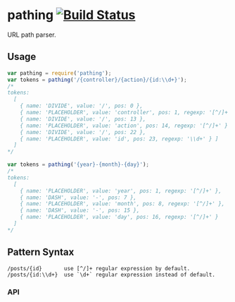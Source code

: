 # pathing [![Build Status](https://travis-ci.org/fundon/pathing.svg)](https://travis-ci.org/fundon/pathing)

URL path parser.


## Usage

```js
var pathing = require('pathing');
var tokens = pathing('/{controller}/{action}/{id:\\d+}');
/*
tokens:
  [
    { name: 'DIVIDE', value: '/', pos: 0 },
    { name: 'PLACEHOLDER', value: 'controller', pos: 1, regexp: '[^/]+' },
    { name: 'DIVIDE', value: '/', pos: 13 },
    { name: 'PLACEHOLDER', value: 'action', pos: 14, regexp: '[^/]+' }
    { name: 'DIVIDE', value: '/', pos: 22 },
    { name: 'PLACEHOLDER', value: 'id', pos: 23, regexp: '\\d+' } ]
  ]
*/

var tokens = pathing('{year}-{month}-{day}');
/*
tokens:
  [
    { name: 'PLACEHOLDER', value: 'year', pos: 1, regexp: '[^/]+' },
    { name: 'DASH', value: '-', pos: 7 },
    { name: 'PLACEHOLDER', value: 'month', pos: 8, regexp: '[^/]+' },
    { name: 'DASH', value: '-', pos: 15 },
    { name: 'PLACEHOLDER', value: 'day', pos: 16, regexp: '[^/]+' }
  ]
*/
```


## Pattern Syntax

```
/posts/{id}       use [^/]+ regular expression by default.
/posts/{id:\\d+}  use `\d+` regular expression instead of default.
```


### API
